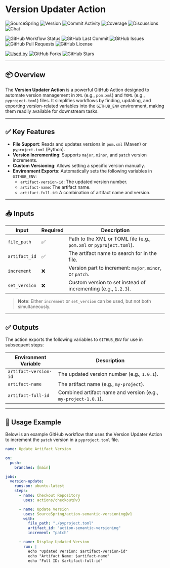 # Version Updater Action

![SourceSpring](https://img.shields.io/badge/SourceSpring-%23232323?style=for-the-badge&logo=SourceSpring&logoColor=white)
![Version](https://img.shields.io/github/v/release/SourceSpring/action-semantic-versioning?style=flat-square)
![Commit Activity](https://img.shields.io/badge/commit%20activity-55%2Fmonth-blue?style=flat-square)
![Coverage](https://img.shields.io/badge/coverage-93%25-yellowgreen?style=flat-square)
![Discussions](https://img.shields.io/badge/discussions-158%20total-blue?style=flat-square)
![Chat](https://img.shields.io/discord/123456789012345678?label=chat&color=brightgreen&style=flat-square)

![GitHub Workflow Status](https://img.shields.io/github/actions/workflow/status/SourceSpring/action-semantic-versioning/main.yml?branch=main&label=Version%20Updater)
![GitHub Last Commit](https://img.shields.io/github/last-commit/SourceSpring/action-semantic-versioning)
![GitHub Issues](https://img.shields.io/github/issues/SourceSpring/action-semantic-versioning)
![GitHub Pull Requests](https://img.shields.io/github/issues-pr/SourceSpring/action-semantic-versioning)
![GitHub License](https://img.shields.io/github/license/SourceSpring/action-semantic-versioning)

[![Used by](https://img.shields.io/badge/Used%20by-23.2k-blue)](https://github.com/SourceSpring/action-semantic-versioning/network/dependents)
![GitHub Forks](https://img.shields.io/github/forks/SourceSpring/action-semantic-versioning?style=social)
![GitHub Stars](https://img.shields.io/github/stars/SourceSpring/action-semantic-versioning?style=social)

---

## 📦 Overview

The **Version Updater Action** is a powerful GitHub Action designed to automate version management in `XML` (e.g., `pom.xml`) and `TOML` (e.g., `pyproject.toml`) files. It simplifies workflows by finding, updating, and exporting version-related variables into the `GITHUB_ENV` environment, making them readily available for downstream tasks.

---

## ✅ Key Features

- **File Support**: Reads and updates versions in `pom.xml` (Maven) or `pyproject.toml` (Python).
- **Version Incrementing**: Supports `major`, `minor`, and `patch` version increments.
- **Custom Versioning**: Allows setting a specific version manually.
- **Environment Exports**: Automatically sets the following variables in `GITHUB_ENV`:
  - `artifact-version-id`: The updated version number.
  - `artifact-name`: The artifact name.
  - `artifact-full-id`: A combination of artifact name and version.

---

## 📥 Inputs

| Input         | Required | Description                                                        |
|---------------|----------|--------------------------------------------------------------------|
| `file_path`   | ✅       | Path to the XML or TOML file (e.g., `pom.xml` or `pyproject.toml`). |
| `artifact_id` | ✅       | The artifact name to search for in the file.                       |
| `increment`   | ❌       | Version part to increment: `major`, `minor`, or `patch`.           |
| `set_version` | ❌       | Custom version to set instead of incrementing (e.g., `1.2.3`).     |

> **Note**: Either `increment` or `set_version` can be used, but not both simultaneously.

---

## ✅ Outputs

The action exports the following variables to `GITHUB_ENV` for use in subsequent steps:

| Environment Variable  | Description                                |
|-----------------------|--------------------------------------------|
| `artifact-version-id` | The updated version number (e.g., `1.0.1`).|
| `artifact-name`       | The artifact name (e.g., `my-project`).    |
| `artifact-full-id`    | Combined artifact name and version (e.g., `my-project-1.0.1`). |

---

## 🚀 Usage Example

Below is an example GitHub workflow that uses the Version Updater Action to increment the `patch` version in a `pyproject.toml` file.

```yaml
name: Update Artifact Version

on:
  push:
    branches: [main]

jobs:
  version-update:
    runs-on: ubuntu-latest
    steps:
      - name: Checkout Repository
        uses: actions/checkout@v3

      - name: Update Version
        uses: SourceSpring/action-semantic-versioning@v1
        with:
          file_path: "./pyproject.toml"
          artifact_id: "action-semantic-versioning"
          increment: "patch"

      - name: Display Updated Version
        run: |
          echo "Updated Version: $artifact-version-id"
          echo "Artifact Name: $artifact-name"
          echo "Full ID: $artifact-full-id"
